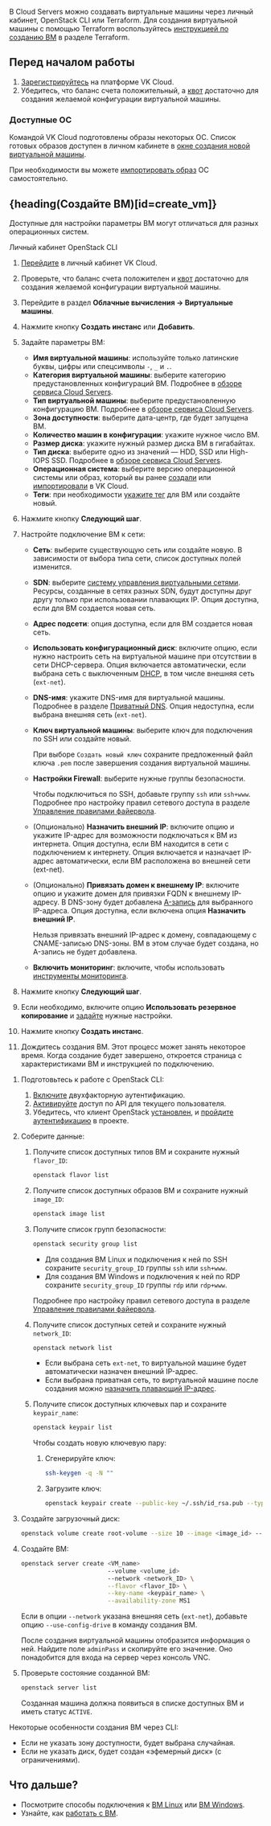 В Cloud Servers можно создавать виртуальные машины через личный кабинет, OpenStack CLI или Terraform. Для создания виртуальной машины с помощью Terraform воспользуйтесь [инструкцией по созданию ВМ](/ru/tools-for-using-services/terraform/how-to-guides/iaas/create) в разделе Terraform.

## Перед началом работы

1. [Зарегистрируйтесь](/ru/intro/start/account-registration) на платформе VK Cloud.
1. Убедитесь, что баланс счета положительный, а [квот](/ru/tools-for-using-services/account/concepts/quotasandlimits) достаточно для создания желаемой конфигурации виртуальной машины.

### Доступные ОС

Командой VK Cloud подготовлены образы некоторых ОС. Список готовых образов доступен в личном кабинете в [окне создания новой виртуальной машины](https://msk.cloud.vk.com/app/services/infra/servers/add).

При необходимости вы можете [импортировать образ](../../images/images-manage#import_obraza) ОС самостоятельно.

## {heading(Создайте ВМ)[id=create_vm]}

<info>

Доступные для настройки параметры ВМ могут отличаться для разных операционных систем.

</info>

<tabs>
<tablist>
<tab>Личный кабинет</tab>
<tab>OpenStack CLI</tab>
</tablist>
<tabpanel>

1. [Перейдите](https://msk.cloud.vk.com/app/) в личный кабинет VK Cloud.
1. Проверьте, что баланс счета положителен и [квот](/ru/tools-for-using-services/account/concepts/quotasandlimits) достаточно для создания желаемой конфигурации виртуальной машины.   
1. Перейдите в раздел **Облачные вычисления → Виртуальные машины**.
1. Нажмите кнопку **Создать инстанс** или **Добавить**.
1. Задайте параметры ВМ:
     - **Имя виртуальной машины**: используйте только латинские буквы, цифры или спецсимволы `-`, `_` и `.`.
     - **Категория виртуальной машины**: выберите категорию предустановленных конфигураций ВМ. Подробнее в [обзоре сервиса Cloud Servers](../../../concepts/about#flavors).
     - **Тип виртуальной машины**: выберите предустановленную конфигурацию ВМ. Подробнее в [обзоре сервиса Cloud Servers](../../../concepts/about#flavors).
     - **Зона доступности**: выберите дата-центр, где будет запущена ВМ.
     - **Количество машин в конфигурации**: укажите нужное число ВМ.
     - **Размер диска**: укажите нужный размер диска ВМ в гигабайтах.
     - **Тип диска**: выберите одно из значений — HDD, SSD или High-IOPS SSD. Подробнее в [обзоре сервиса Cloud Servers](../../../concepts/about#diski).
     - **Операционная система**: выберите версию операционной системы или образ, который вы ранее [создали](../../images/images-manage#sozdanie_obraza) или [импортировали](../../images/images-manage#import_obraza) в VK Cloud.
     - **Теги**: при необходимости [укажите тег](../vm-manage#prisvoenie_tegov) для ВМ или создайте новый.
1. Нажмите кнопку **Следующий шаг**.
1. Настройте подключение ВМ к сети:
   - **Сеть**: выберите существующую сеть или создайте новую. В зависимости от выбора типа сети, список доступных полей изменится.
   - **SDN**: выберите [систему управления виртуальными сетями](/ru/networks/vnet/concepts/sdn). Ресурсы, созданные в сетях разных SDN, будут доступны друг другу только при использовании плавающих IP. Опция доступна, если для ВМ создается новая сеть.
   - **Адрес подсети**: опция доступна, если для ВМ создается новая сеть.
   - **Использовать конфигурационный диск**: включите опцию, если нужно настроить сеть на виртуальной машине при отсутствии в сети DHCP-сервера. Опция включается автоматически, если выбрана сеть с выключенным [DHCP](/ru/networks/vnet/concepts/ips-and-inet#setevaya_adresaciya), в том числе внешняя сеть (`ext-net`).
   - **DNS-имя**: укажите DNS-имя для виртуальной машины. Подробнее в разделе [Приватный DNS](/ru/networks/dns/private-dns). Опция недоступна, если выбрана внешняя сеть (`ext-net`).
   - **Ключ виртуальной машины**: выберите ключ для подключения по SSH или создайте новый.

      При выборе `Создать новый ключ` сохраните предложенный файл ключа `.pem` после завершения создания виртуальной машины.

   - **Настройки Firewall**: выберите нужные группы безопасности.

      Чтобы подключиться по SSH, добавьте группу `ssh` или `ssh+www`. Подробнее про настройку правил сетевого доступа в разделе [Управление правилами файервола](/ru/networks/vnet/service-management/secgroups).

   - (Опционально) **Назначить внешний IP**: включите опцию и укажите IP-адрес для возможности подключаться к ВМ из интернета. Опция доступна, если ВМ находится в сети с подключением к интернету. Опция включается и назначает IP-адрес автоматически, если ВМ расположена во внешней сети (ext-net).

   - (Опционально) **Привязать домен к внешнему IP**: включите опцию и укажите домен для привязки FQDN к внешнему IP-адресу. В DNS-зону будет добавлена [A-запись](/ru/networks/dns/publicdns#dobavlenie_resursnyh_zapisey) для выбранного IP-адреса. Опция доступна, если включена опция **Назначить внешний IP**.

      <warn>

      Нельзя привязать внешний IP-адрес к домену, совпадающему с CNAME-записью DNS-зоны. ВМ в этом случае будет создана, но A-запись не будет добавлена.

      </warn>

   - **Включить мониторинг**: включите, чтобы использовать [инструменты мониторинга](/ru/monitoring-services/monitoring/concepts).

1. Нажмите кнопку **Следующий шаг**.

1. Если необходимо, включите опцию **Использовать резервное копирование** и [задайте](/ru/storage/backups/service-management/create-backup-plan#create_vm_backup_plan) нужные настройки.
1. Нажмите кнопку **Создать инстанс**.
1. Дождитесь создания ВМ. Этот процесс может занять некоторое время. Когда создание будет завершено, откроется страница с характеристиками ВМ и инструкцией по подключению.

</tabpanel>
<tabpanel>

1. Подготовьтесь к работе с OpenStack CLI:

   1. [Включите](/ru/tools-for-using-services/vk-cloud-account/service-management/account-manage/manage-2fa/) двухфакторную аутентификацию.
   2. [Активируйте](/ru/tools-for-using-services/rest-api/enable-api) доступ по API для текущего пользователя.
   3. Убедитесь, что клиент OpenStack [установлен](/ru/tools-for-using-services/cli/openstack-cli#1_ustanovite_klient_openstack), и [пройдите аутентификацию](/ru/tools-for-using-services/cli/openstack-cli#3_proydite_autentifikaciyu) в проекте.

2. Соберите данные:

   1. Получите список доступных типов ВМ и сохраните нужный `flavor_ID`:

      ```bash
      openstack flavor list
      ```

   2. Получите список доступных образов ВМ и сохраните нужный `image_ID`:

      ```bash
      openstack image list
      ```

   3. Получите список групп безопасности:

      ```bash
      openstack security group list
      ```

       - Для создания ВМ Linux и подключения к ней по SSH сохраните `security_group_ID` группы `ssh` или `ssh+www`.
       - Для создания ВМ Windows и подключения к ней по RDP сохраните `security_group_ID` группы `rdp` или `rdp+www`.

      Подробнее про настройку правил сетевого доступа в разделе [Управление правилами файервола](/ru/networks/vnet/service-management/secgroups).

   4. Получите список доступных сетей и сохраните нужный `network_ID`:

      ```bash
      openstack network list
      ```

      - Если выбрана сеть `ext-net`, то виртуальной машине будет автоматически назначен внешний IP-адрес.
      - Если выбрана приватная сеть, то виртуальной машине после создания можно [назначить плавающий IP-адрес](/ru/networks/vnet/service-management/floating-ip).

   5. Получите список доступных ключевых пар и сохраните `keypair_name`:

      ```bash
      openstack keypair list
      ```

      Чтобы создать новую ключевую пару:
         1. Сгенерируйте ключ:

            ```bash
            ssh-keygen -q -N ""
            ```

         2. Загрузите ключ:

            ```bash
            openstack keypair create --public-key ~/.ssh/id_rsa.pub --type ssh <keypair_name>
            ```

3. Создайте загрузочный диск:

   ```bash
   openstack volume create root-volume --size 10 --image <image_id> --availability-zone MS1 --bootable
   ```

4. Создайте ВМ:

   ```bash
   openstack server create <VM_name>
                           --volume <volume_id>
                           --network <network_ID> \
                           --flavor <flavor_ID> \
                           --key-name <keypair_name> \
                           --availability-zone MS1
   ```

   <warn>

   Если в опции `--network` указана внешняя сеть (`ext-net`), добавьте опцию `--use-config-drive` в команду создания ВМ.

   </warn>

   После создания виртуальной машины отобразится информация о ней. Найдите поле `adminPass` и скопируйте его значение. Оно понадобится для входа на сервер через консоль VNC.

5. Проверьте состояние созданной ВМ:

   ```bash
   openstack server list
   ```

   Созданная машина должна появиться в списке доступных ВМ и иметь статус `ACTIVE`.

<info>

Некоторые особенности создания ВМ через CLI:

- Если не указать зону доступности, будет выбрана случайная.
- Если не указать диск, будет создан «эфемерный диск» (с ограничениями).

</info>

</tabpanel>
</tabs>

## Что дальше?

- Посмотрите способы подключения к [ВМ Linux](../vm-connect/vm-connect-nix/) или [ВМ Windows](../vm-connect/vm-connect-win/).
- Узнайте, как [работать с ВМ](../vm-manage/).
